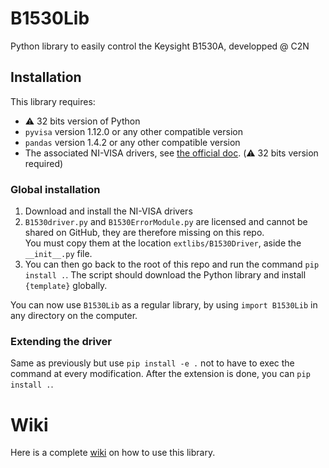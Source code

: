 # B1530Lib
Python library to easily control the Keysight B1530A, developped @ C2N

## Installation
This library requires:  
* ⚠️ 32 bits version of Python
* `pyvisa` version 1.12.0 or any other compatible version
* `pandas` version 1.4.2 or any other compatible version
* The associated NI-VISA drivers, see [the official doc](https://pyvisa.readthedocs.io/en/latest/faq/getting_nivisa.html#faq-getting-nivisa). (⚠️ 32 bits version required)

### Global installation
1. Download and install the NI-VISA drivers
2. `B1530driver.py` and `B1530ErrorModule.py` are licensed and cannot be shared on GitHub, they are therefore missing on this repo.  
You must copy them at the location `extlibs/B1530Driver`, aside the `__init__.py` file.  
3. You can then go back to the root of this repo and run the command `pip install .`. The script should download the Python library and install `{template}` globally.

You can now use `B1530Lib` as a regular library, by using `import B1530Lib` in any directory on the computer.

### Extending the driver
Same as previously but use `pip install -e .` not to have to exec the command at every modification.  After the extension is done, you can `pip install .`.

# Wiki
Here is a complete [wiki](../../wiki) on how to use this library.
